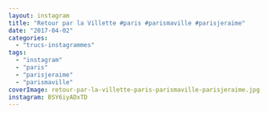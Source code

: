 ```yaml
---
layout: instagram
title: "Retour par la Villette #paris #parismaville #parisjeraime"
date: "2017-04-02"
categories: 
  - "trucs-instagrammes"
tags: 
  - "instagram"
  - "paris"
  - "parisjeraime"
  - "parismaville"
coverImage: retour-par-la-villette-paris-parismaville-parisjeraime.jpg
instagram: BSY6iyADxTD
---
```

